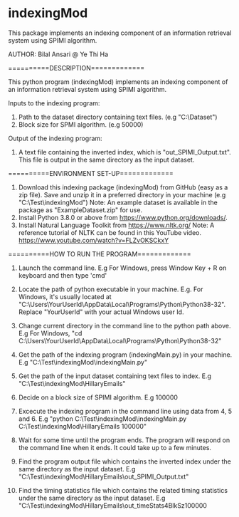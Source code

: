 # indexingMod
This package implements an indexing component of an information retrieval system using SPIMI algorithm.

AUTHOR: Bilal Ansari @ Ye Thi Ha

==========DESCRIPTION=============

This python program (indexingMod) implements an indexing component of an information retrieval system using SPIMI algorithm. 

Inputs to the indexing program: 
1. Path to the dataset directory containing text files. (e.g "C:\Dataset")
2. Block size for SPMI algorithm. (e.g 50000)

Output of the indexing program:
1. A text file containing the inverted index, which is "out_SPIMI_Output.txt". This file is output in the same directory as the input dataset.

==========ENVIRONMENT SET-UP=============
1. Download this indexing package (indexingMod) from GitHub (easy as a zip file). Save and unzip it in a preferred directory in your machine (e.g "C:\Test\indexingMod")
Note: An example dataset is available in the package as "ExampleDataset.zip" for use.
2. Install Python 3.8.0 or above from https://www.python.org/downloads/.
3. Install Natural Language Toolkit from https://www.nltk.org/
Note: A reference tutorial of NLTK can be found in this YouTube video. https://www.youtube.com/watch?v=FLZvOKSCkxY


==========HOW TO RUN THE PROGRAM=============
1. Launch the command line. 
E.g For Windows, press Window Key + R on keyboard and then type 'cmd'

2. Locate the path of python executable in your machine. 
E.g. For Windows, it's usually located at "C:\Users\YourUserId\AppData\Local\Programs\Python\Python38-32". Replace "YourUserId" with your actual Windows user Id.

3. Change current directory in the command line to the python path above.
E.g For Windows, "cd C:\Users\YourUserId\AppData\Local\Programs\Python\Python38-32"

4. Get the path of the indexing program (indexingMain.py) in your machine.
E.g "C:\Test\indexingMod\indexingMain.py"

5. Get the path of the input dataset containing text files to index.
E.g "C:\Test\indexingMod\HillaryEmails"

6. Decide on a block size of SPIMI algorithm.
E.g 100000

7. Excecute the indexing program in the command line using data from 4, 5 and 6.
E.g "python C:\Test\indexingMod\indexingMain.py C:\Test\indexingMod\HillaryEmails 100000"

8. Wait for some time until the program ends. The program will respond on the command line when it ends. It could take up to a few minutes.

9. Find the program output file which contains the inverted index under the same directory as the input dataset.
E.g "C:\Test\indexingMod\HillaryEmails\out_SPIMI_Output.txt"

10. Find the timing statistics file which contains the related timing statistics under the same directory as the input dataset.
E.g "C:\Test\indexingMod\HillaryEmails\out_timeStats4BlkSz100000

